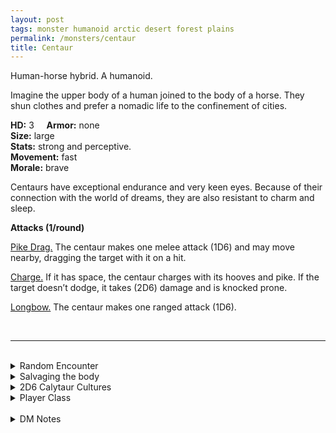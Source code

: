 ```yaml
---
layout: post
tags: monster humanoid arctic desert forest plains
permalink: /monsters/centaur
title: Centaur
---
```


Human-horse hybrid. A humanoid.

Imagine the upper body of a human joined to the body of a horse. They shun clothes and prefer a nomadic life to the confinement of cities.

**HD:** 3  &nbsp; &nbsp;  **Armor:** none <br>
**Size:** large <br>
**Stats:** strong and perceptive. <br>
**Movement:** fast <br>
**Morale:** brave <br>

Centaurs have exceptional endurance and very keen eyes. Because of their connection with the world of dreams, they are also resistant to charm and sleep.

**Attacks (1/round)**

<ins>Pike Drag.</ins> The centaur makes one melee attack (1D6) and may move nearby, dragging the target with it on a hit.

<ins>Charge.</ins> If it has space, the centaur charges with its hooves and pike. If the target doesn’t dodge, it takes (2D6) damage and is knocked prone.

<ins>Longbow.</ins> The centaur makes one ranged attack (1D6).

<br>

---

<br>

<details markdown="1">
<summary>Random Encounter</summary>
1. **Monster:** 1D10 centaurs & ... (1D4)
    1. nothing
    1. 1 shaman
    1. 1 soldier or warrior
    1. roll twice
1. **Lair:** A waterhole in a pasture decorated with pennants. 50% chance that they sell exotic goods from far away. <br>    &nbsp; OR <br>    **Omen:** The sound of confident hooves.
1. **Spoor:** A campfire with only hoof tracks.
1. **Tracks:** Hooves track.
1. **Trace:** Faded pennants forming a star map.
1. **Trace:** An arrow with fletching from a foreign bird.
</details>

<details markdown="1">
<summary>Salvaging the body</summary>

You find the monster's weapons and ... (Roll as many times as the HD of the monster)

1. Nothing.
1. 40' of rope.
1. A ration.
1. 1D8 expertly crafted arrows
1. Local herb that cures a common affliction.
1. A colorful scarf.

</details>

<details markdown="1">
<summary>2D6 Calytaur Cultures</summary>

Combine the result of both tables to get the broad lines of this humanoid culture in this part of the world.

**Cultures**
1. The ones that migrate in giant herds following star maps.
1. The raiders that live off pillaging.
1. The ones that run a hero academy.
1. The ones from the great army.
1. The ones that live in harmony with the elves.
1. The ones that are knights errant.

**Features**
1. They have no metal.
1. They spend half the year in the world of the fey.
1. They need to reach a certain destination before solstice or they turn into horses.
1. Their leader is a chevall manipulating them.
1. They are the last survivors of a fallen civilization.
1. They despise settlers.
</details>

<details markdown="1">
<summary>Player Class</summary>
Play as a [centaur](/class/centaur)!
</details>

<br>

<details markdown="1">
<summary>DM Notes</summary>
Compared to the [5th edition](https://5e.tools/book.html#mm) version, I gave it more interactive attacks. Also, considering the contemporary association of centaurs with wisdom, I made them resistant to some fairy tricks. — SaltyGoo
</details>
